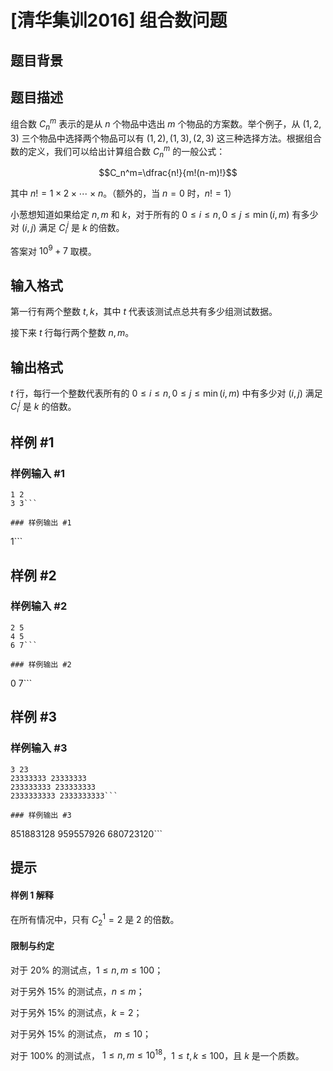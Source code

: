 # [清华集训2016] 组合数问题

## 题目背景



## 题目描述

组合数 $C_n^m$ 表示的是从 $n$ 个物品中选出 $m$ 个物品的方案数。举个例子，从 $(1,2,3)$ 三个物品中选择两个物品可以有 $(1,2),(1,3),(2,3)$ 这三种选择方法。根据组合数的定义，我们可以给出计算组合数 $C_n^m$ 的一般公式：

$$C_n^m=\dfrac{n!}{m!(n-m)!}$$

其中 $n!=1×2×⋯×n$。（额外的，当 $n=0$ 时，$n!=1$）

小葱想知道如果给定 $n,m$ 和 $k$，对于所有的 $0≤i≤n,0≤j≤\min(i,m)$ 有多少对 $(i,j)$ 满足 $C^j_i$ 是 $k$ 的倍数。

答案对 $10^9+7$ 取模。

## 输入格式

第一行有两个整数 $t,k$，其中 $t$ 代表该测试点总共有多少组测试数据。

接下来 $t$ 行每行两个整数 $n,m$。


## 输出格式

$t$ 行，每行一个整数代表所有的 $0≤i≤n,0≤j≤\min(i,m)$ 中有多少对 $(i,j)$ 满足 $C^j_i$ 是 $k$ 的倍数。

## 样例 #1

### 样例输入 #1
```
1 2
3 3```

### 样例输出 #1

```
1```

## 样例 #2

### 样例输入 #2
```
2 5
4 5
6 7```

### 样例输出 #2

```
0
7```

## 样例 #3

### 样例输入 #3
```
3 23
23333333 23333333
233333333 233333333
2333333333 2333333333```

### 样例输出 #3

```
851883128
959557926
680723120```

## 提示

#### 样例 $1$ 解释

在所有情况中，只有 $C_{2}^{1}=2$ 是 $2$ 的倍数。

#### 限制与约定

对于 $20\%$ 的测试点，$1≤n,m≤100$；

对于另外 $15\%$ 的测试点，$n≤m$；

对于另外 $15\%$ 的测试点，$k=2$；

对于另外 $15\%$ 的测试点， $m\le10$；

对于 $100\%$ 的测试点， $1≤n,m≤10^{18}$，$1≤t,k≤100$，且 $k$ 是一个质数。
